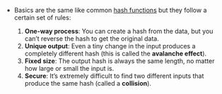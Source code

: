 - Basics are the same like common [hash functions](hash-functions.md) but they follow a certain set of rules:

	1. **One-way process**: You can create a hash from the data, but you can’t reverse the hash to get the original data.
	2.  **Unique output**: Even a tiny change in the input produces a completely different hash 
	  (this is called the **avalanche effect**).
	4.  **Fixed size**: The output hash is always the same length, no matter how large or small the input is.
	5.  **Secure**: It’s extremely difficult to find two different inputs that produce the same hash (called a **collision**).
